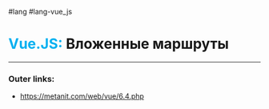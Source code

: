 #lang #lang-vue_js
# <font color="#00b0f0">Vue.JS:</font> Вложенные маршруты
---
### Outer links:
- https://metanit.com/web/vue/6.4.php